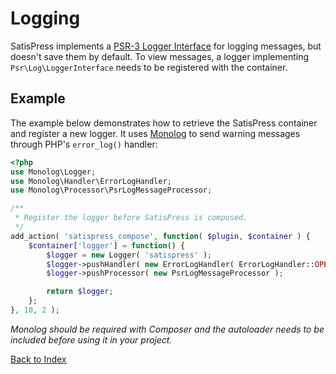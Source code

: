 # Logging

SatisPress implements a [PSR-3 Logger Interface](https://www.php-fig.org/psr/psr-3/) for logging messages, but doesn't save them by default. To view messages, a logger implementing `Psr\Log\LoggerInterface` needs to be registered with the container.

## Example

The example below demonstrates how to retrieve the SatisPress container and register a new logger. It uses [Monolog](https://github.com/Seldaek/monolog) to send warning messages through PHP's `error_log()` handler:

```php
<?php
use Monolog\Logger;
use Monolog\Handler\ErrorLogHandler;
use Monolog\Processor\PsrLogMessageProcessor;

/**
 * Register the logger before SatisPress is composed.
 */
add_action( 'satispress_compose', function( $plugin, $container ) {
	$container['logger'] = function() {
		$logger = new Logger( 'satispress' );
		$logger->pushHandler( new ErrorLogHandler( ErrorLogHandler::OPERATING_SYSTEM, LOGGER::WARNING ) );
		$logger->pushProcessor( new PsrLogMessageProcessor );

		return $logger;
	};
}, 10, 2 );
```

_Monolog should be required with Composer and the autoloader needs to be included before using it in your project._


[Back to Index](index.md)
